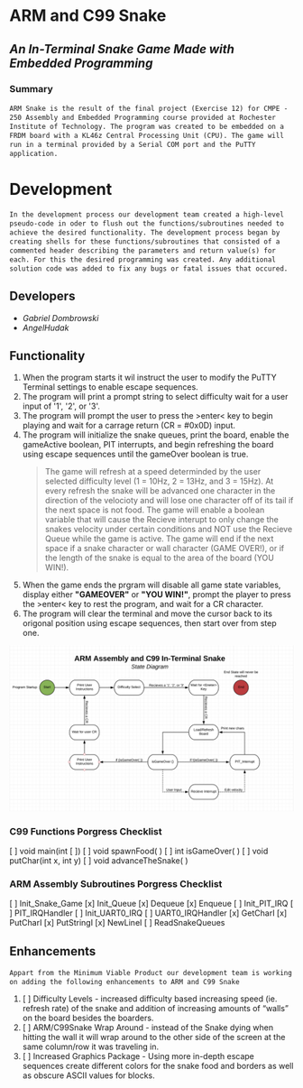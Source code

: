 # __ARM and C99 Snake__
## _An In-Terminal Snake Game Made with Embedded Programming_

### Summary
    ARM Snake is the result of the final project (Exercise 12) for CMPE - 250 Assembly and Embedded Programming course provided at Rochester Institute of Technology. The program was created to be embedded on a FRDM board with a KL46z Central Processing Unit (CPU). The game will run in a terminal provided by a Serial COM port and the PuTTY application.

# Development
    In the development process our development team created a high-level pseudo-code in oder to flush out the functions/subroutines needed to achieve the desired functionality. The development process began by creating shells for these functions/subroutines that consisted of a commented header describing the parameters and return value(s) for each. For this the desired programming was created. Any additional solution code was added to fix any bugs or fatal issues that occured.
## Developers
- _Gabriel Dombrowski_
- _AngelHudak_

## Functionality
1. When the program starts it wil instruct the user to modify the PuTTY Terminal settings to enable escape sequences.
2. The program will print a prompt string to select difficulty wait for a user input of '1', '2', or '3'.
3. The program will prompt the user to press the >enter< key to begin playing and wait for a carrage return (CR = #0x0D) input.
4. The program will initialize the snake queues, print the board, enable the gameActive boolean, PIT interrupts, and begin refreshing the board using escape sequences until the gameOver boolean is true.
    > The game will refresh at a speed determinded by the user selected difficulty level (1 = 10Hz, 2 = 13Hz, and 3 = 15Hz).
    > At every refresh the snake will be advanced one character in the direction of the velocioty and will lose one character off of its tail if the next space is not food.
    > The game will enable a boolean variable that will cause the Recieve interupt to only change the snakes velocity under certain conditions and NOT use the Recieve Queue while the game is active.
    > The game will end if the next space if a snake character or wall character (GAME OVER!), or if the length of the snake is equal to the area of the board (YOU WIN!).
5. When the game ends the prgram will disable all game state variables, display either __"GAMEOVER"__ or __"YOU WIN!"__, prompt the player to press the >enter< key to rest the program, and wait for a CR character.
6. The program will clear the terminal and move the cursor back to its origonal position using escape sequences, then start over from step one.

![Snake State Diagram](ARMC99_Snake_StateDiagram.png)

### C99 Functions Porgress Checklist
[ ] void main(int [ ])
[ ] void spawnFood( )
[ ] int isGameOver( )
[ ] void putChar(int x, int y)
[ ] void advanceTheSnake( )

### ARM Assembly Subroutines Porgress Checklist
[ ] Init_Snake_Game
[x] Init_Queue
[x] Dequeue
[x] Enqueue
[ ] Init_PIT_IRQ
[ ] PIT_IRQHandler
[ ] Init_UART0_IRQ
[ ] UART0_IRQHandler
[x] GetCharI
[x] PutCharI
[x] PutStringI
[x] NewLineI
[ ] ReadSnakeQueues

## Enhancements
    Appart from the Minimum Viable Product our development team is working on adding the following enhancements to ARM and C99 Snake
1. [ ] Difficulty Levels -  increased difficulty based increasing speed (ie. refresh rate) of the snake and addition of increasing amounts of “walls” on the board besides the boarders.
2. [ ] ARM/C99Snake Wrap Around - instead of the Snake dying when hitting the wall it will wrap around to the other side of the screen at the same column/row it was traveling in.
3. [ ] Increased Graphics Package - Using more in-depth escape sequences create different colors for the snake food and borders as well as obscure ASCII values for blocks.
